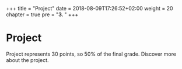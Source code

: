 +++
title = "Project"
date = 2018-08-09T17:26:52+02:00
weight = 20
chapter = true
pre = "<b>3. </b>"
+++

# Project

Project represents 30 points, so 50% of the final grade. Discover more about the project.